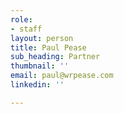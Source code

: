 ```yaml
---
role:
- staff
layout: person
title: Paul Pease
sub_heading: Partner
thumbnail: ''
email: paul@wrpease.com
linkedin: ''

---
```

